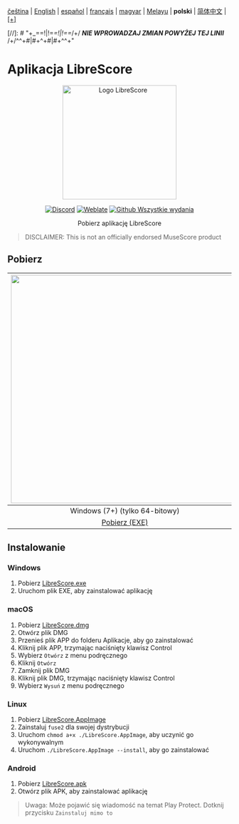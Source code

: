 <div dir="ltr" align="left">

‎[čeština](/docs/cs/PŘEČTĚTEMĚ.md) | ‎[English](/docs/en/README.md) | ‎[español](/docs/es/LÉAME.md) | ‎[français](/docs/fr/LISEZMOI.md) | ‎[magyar](/docs/hu/OLVASSAEL.md) | ‎[Melayu](/docs/ms/BACASAYA.md) | ‎**polski** | ‎[简体中文](/docs/zh-Hans/自述文件.md) | ‎[[+]](https://weblate.librescore.org/projects/librescore/docs)

[//]: # "\+\_==!|!=_=!|!==_/+/ ***NIE WPROWADZAJ ZMIAN POWYŻEJ TEJ LINII*** /+/^^+#|#+^+#|#+^^\+\"

# Aplikacja LibreScore

<div align="center">

<img src="https://github.com/LibreScore/dl-musescore/raw/master/images/logo.png" width="256" alt="Logo LibreScore">

[![Discord](https://img.shields.io/discord/774491656643674122?color=5865F2&label=&labelColor=555555&logo=discord&logoColor=FFFFFF)](https://discord.gg/DKu7cUZ4XQ) [![Weblate](https://weblate.librescore.org/widgets/librescore/-/app-librescore/svg-badge.svg)](https://weblate.librescore.org/engage/librescore) [![Github Wszystkie wydania](https://img.shields.io/github/downloads/LibreScore/app-librescore/total.svg?label=Pobrane)](https://github.com/LibreScore/app-librescore/releases/latest)

Pobierz aplikację LibreScore

</div>

> DISCLAIMER: This is not an officially endorsed MuseScore product

## Pobierz

| <img src="https://upload.wikimedia.org/wikipedia/commons/e/e2/Windows_logo_and_wordmark_-_2021.svg" width="512"> | <img src="https://upload.wikimedia.org/wikipedia/commons/2/21/MacOS_wordmark_%282017%29.svg" width="512"> |               <img src="https://upload.wikimedia.org/wikipedia/commons/3/35/Tux.svg" width="512">                |   <img src="https://upload.wikimedia.org/wikipedia/commons/3/31/Android_robot_head.svg" width="512">   |
| :--------------------------------------------------------------------------------------------------------------: | :-------------------------------------------------------------------------------------------------------: | :--------------------------------------------------------------------------------------------------------------: | :----------------------------------------------------------------------------------------------------: |
|                                            Windows (7+) (tylko 64-bitowy)                                            |                                        macOS (10.14+) (Rosetta 2)                                         |                                               Linux (tylko 64-bitowy)                                                |                                             Android (6.0+)                                             |
|      [Pobierz (EXE)](https://github.com/LibreScore/app-librescore/releases/latest/download/LibreScore.exe)      |  [Pobierz (DMG)](https://github.com/LibreScore/app-librescore/releases/latest/download/LibreScore.dmg)   | [Pobierz (AppImage)](https://github.com/LibreScore/app-librescore/releases/latest/download/LibreScore.AppImage) | [Pobierz (APK)](https://github.com/LibreScore/app-librescore/releases/latest/download/LibreScore.apk) |

## Instalowanie

### Windows

1. Pobierz [LibreScore.exe](https://github.com/LibreScore/app-librescore/releases/latest/download/LibreScore.exe)
2. Uruchom plik EXE, aby zainstalować aplikację

### macOS

1. Pobierz [LibreScore.dmg](https://github.com/LibreScore/app-librescore/releases/latest/download/LibreScore.dmg)
2. Otwórz plik DMG
3. Przenieś plik APP do folderu Aplikacje, aby go zainstalować
4. Kliknij plik APP, trzymając naciśnięty klawisz Control
5. Wybierz `Otwórz` z menu podręcznego
6. Kliknij `Otwórz`
7. Zamknij plik DMG
8. Kliknij plik DMG, trzymając naciśnięty klawisz Control
9. Wybierz `Wysuń` z menu podręcznego

### Linux

1. Pobierz [LibreScore.AppImage](https://github.com/LibreScore/app-librescore/releases/latest/download/LibreScore.AppImage)
2. Zainstaluj `fuse2` dla swojej dystrybucji
3. Uruchom `chmod a+x ./LibreScore.AppImage`, aby uczynić go wykonywalnym
4. Uruchom `./LibreScore.AppImage --install`, aby go zainstalować

### Android

1. Pobierz [LibreScore.apk](https://github.com/LibreScore/app-librescore/releases/latest/download/LibreScore.apk)
2. Otwórz plik APK, aby zainstalować aplikację

> Uwaga: Może pojawić się wiadomość na temat Play Protect. Dotknij przycisku `Zainstaluj mimo to`

</div>

